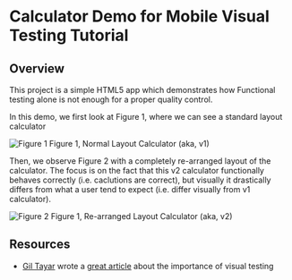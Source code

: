 # Calculator Demo for Mobile Visual Testing Tutorial

## Overview

This project is a simple HTML5 app which demonstrates how Functional testing alone is not enough for a proper quality control.

In this demo, we first look at Figure 1, where we can see a standard layout calculator

![Figure 1](https://i.imgur.com/vKM3vAr.png)
Figure 1, Normal Layout Calculator (aka, v1)

Then, we observe Figure 2 with a completely re-arranged layout of the calculator. The focus is on the fact that this v2 calculator functionally behaves correctly (i.e. caclutions are correct), but visually it drastically differs from what a user tend to expect (i.e. differ visually from v1 calculator).

![Figure 2](https://i.imgur.com/sZlF9pu.png)
Figure 1, Re-arranged Layout Calculator (aka, v2)

## Resources

* [Gil Tayar](https://twitter.com/giltayar) wrote a [great article](https://hackernoon.com/testing-your-frontend-code-part-v-visual-testing-935864cfb5c7) about the importance of visual testing
